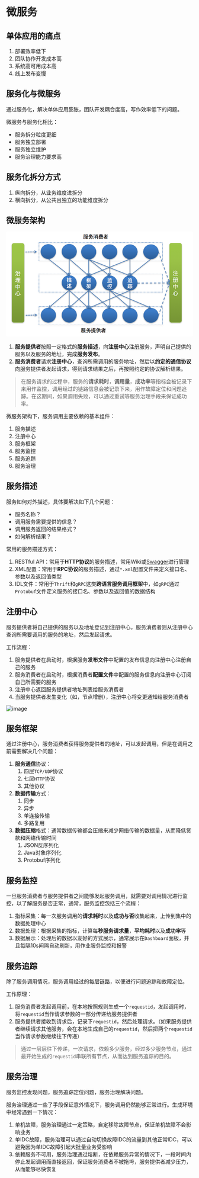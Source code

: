 # 微服务

## 单体应用的痛点

1. 部署效率低下
2. 团队协作开发成本高
3. 系统高可用成本高
4. 线上发布变慢

## 服务化与微服务

通过服务化，解决单体应用膨胀，团队开发耦合度高，写作效率低下的问题。

微服务与服务化相比：

- 服务拆分粒度更细
- 服务独立部署
- 服务独立维护
- 服务治理能力要求高

## 服务化拆分方式

1. 纵向拆分，从业务维度进拆分
2. 横向拆分，从公共且独立的功能维度拆分

## 微服务架构

![image](/images/微服务架构.png)

1. **服务提供者**按照一定格式的**服务描述**，向**注册中心**注册服务，声明自己提供的服务以及服务的地址，完成**服务发布**。
2. **服务消费者**请求**注册中心**，查询所需调用的服务地址，然后以**约定的通信协议**向服务提供者发起请求，得到请求结果之后，再按照约定的协议解析结果。

> 在服务请求的过程中，服务的**请求耗时**，**调用量**，**成功率**等指标会被记录下来用作监控，调用经过的链路信息会被记录下来，用作故障定位和问题追踪。在这期间，如果调用失败，可以通过重试等服务治理手段来保证成功率。

微服务架构下，服务调用主要依赖的基本组件：

1. 服务描述
2. 注册中心
3. 服务框架
4. 服务监控
5. 服务追踪
6. 服务治理

## 服务描述

服务如何对外描述，具体要解决如下几个问题：

- 服务名称？
- 调用服务需要提供的信息？
- 调用服务返回的结果格式？
- 如何解析结果？

常用的服务描述方式：

1. RESTful API：常用于**HTTP协议**的服务描述，常用Wiki或[Swagger](https://swagger.io/)进行管理
2. XML配置：常用于**RPC协议**的服务描述，通过`*.xml`配置文件来定义接口名、参数以及返回值类型
3. IDL文件：常用于`Thrift`和`gRPC`这类**跨语言服务调用框架**中，如`gRPC`通过`Protobuf`文件定义服务的接口名、参数以及返回值的数据结构

## 注册中心

服务提供者将自己提供的服务以及地址登记到注册中心，服务消费者则从注册中心查询所需要调用的服务的地址，然后发起请求。

工作流程：

1. 服务提供者在启动时，根据服务**发布文件**中配置的发布信息向注册中心注册自己的服务
2. 服务消费者在启动时，根据消费者**配置文件**中配置的服务信息向注册中心订阅自己所需要的服务
3. 注册中心返回服务提供者地址列表给服务消费者
4. 当服务提供者发生变化（如，节点增删），注册中心将变更通知给服务消费者

![image](/images/注册流程.png)

## 服务框架

通过注册中心，服务消费者获得服务提供者的地址，可以发起调用，但是在调用之前需要解决几个问题：

1. **服务通信**协议：
   1. 四层`TCP/UDP`协议
   2. 七层`HTTP`协议
   3. 其他协议
2. **数据传输**方式：
   1. 同步
   2. 异步
   3. 单连接传输
   4. 多路复用
3. **数据压缩**格式：通常数据传输都会压缩来减少网络传输的数据量，从而降低贷款和网络传输时间
   1. JSON反序列化
   2. Java对象序列化
   3. Protobuf序列化

## 服务监控

一旦服务消费者与服务提供者之间能够发起服务调用，就需要对调用情况进行监控，以了解服务是否正常，通常，服务监控包括三个流程：

1. 指标采集：每一次服务调用的**请求耗时**以及**成功与否**收集起来，上传到集中的数据处理中心
2. 数据处理：根据采集的指标，计算每**秒服务请求量**，**平均耗时**以及**成功率**等
3. 数据展示：处理后的数据以友好的方式展示，通常展示在`Dashboard`面板，并且每隔10s间隔自动刷新，用作业服务监控和报警

## 服务追踪

除了服务调用情况，服务调用经过的每层链路，以便进行问题追踪和故障定位。

工作原理：

1. 服务消费者发起调用前，在本地按照规则生成一个`requestid`，发起调用时，将`requestid`当作请求参数的一部分传递给服务提供者
2. 服务提供者接收到请求后，记录下`requestid`，然后处理请求。（如果服务提供者继续请求其他服务，会在本地生成自己的`requestid`，然后把两个`requestid`当作请求参数继续往下传递）

> 通过一层层往下传递，一次请求，依赖多少服务，经过多少服务节点，通过最开始生成的`requestid`串联所有节点，从而达到服务追踪的目的。

## 服务治理

服务监控发现问题，服务追踪定位问题，服务治理解决问题。

服务治理通过一些了手段保证意外情况下，服务调用仍然能够正常进行。生成环境中经常遇到一下情况：

1. 单机故障，服务治理通过一定策略，自定移除故障节点，保证单机故障不会影响业务
2. 单IDC故障，服务治理可以通过自动切换故障IDC的流量到其他正常IDC，可以避免因为单IDC故障引起大批量业务受影响
3. 依赖服务不可用，服务治理通过熔断，在依赖服务异常的情况下，一段时间内停止发起调用而直接返回，保证服务消费者不被拖垮，服务提供者减少压力，从而能够尽快恢复

